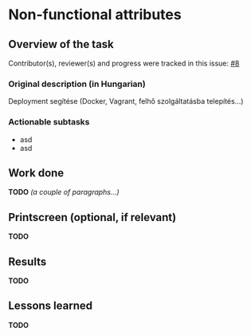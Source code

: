# Non-functional attributes

## Overview of the task

Contributor(s), reviewer(s) and progress were tracked in this issue:
[#8](https://github.com/BME-MIT-IET/iet-hf2021-v-dqw4w9wgxcq/issues/8)

### Original description (in Hungarian)
Deployment segítése (Docker, Vagrant, felhő szolgáltatásba telepítés...)

### Actionable subtasks
- asd
- asd

## Work done
**TODO** *(a couple of paragraphs...)*

## Printscreen (optional, if relevant)
**TODO** 

## Results
**TODO** 

## Lessons learned
**TODO** 
